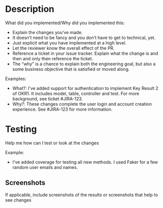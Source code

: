 # Description
What did you implemented/Why did you implemented this:
 - Explain the changes you’ve made. 
 - It doesn’t need to be fancy and you don’t have to get to technical, yet. 
 - Just explicit what you have implemented at a high level. 
 - Let the reviewer know the overall effect of the PR.
 - Reference a ticket in your issue tracker. Explain what the change is and then and only then reference the ticket.
 - The “why” is a chance to explain both the engineering goal, but also a some business objective that is satisfied or moved along.

 Examples:
 - What?: I've added support for authentication to implement Key Result 2 of OKR1. It includes 
model, table, controller and test. For more background, see ticket #JIRA-123.
 - Why?: These changes complete the user login and account creation experience. See #JIRA-123 for more information.

 # Testing
 Help me how can I test or look at the changes

 Example:
  - I've added coverage for testing all new methods. I used Faker for a few random user emails and names.

  ## Screenshots 
If applicable, include screenshots of the results or screenshots that help to see changes